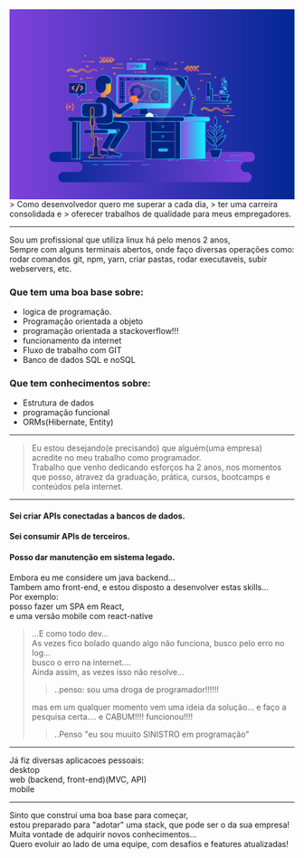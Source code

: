 <div>
<img align='center' width=600 src="../media/blog1.7ecbb78c.svg"/> 
</div>
> Como desenvolvedor quero me superar a cada dia, 
> ter uma carreira consolidada e 
> oferecer trabalhos de qualidade para meus empregadores.  
  
----------------
Sou um profissional que utiliza linux há pelo menos 2 anos,  
Sempre com alguns terminais abertos, onde faço diversas operações como:  
rodar comandos git, npm, yarn, criar pastas, rodar executaveis, subir webservers, etc.  
  
    
### Que tem uma boa base sobre:
* logica de programação.
* Programação orientada a objeto
* programação orientada a stackoverflow!!!
* funcionamento da internet
* Fluxo de trabalho com GIT
* Banco de dados SQL e noSQL
  
    
### Que tem conhecimentos sobre:
* Estrutura de dados
* programação funcional
* ORMs(Hibernate, Entity)  

----------------------

> Eu estou desejando(e precisando) que alguém(uma empresa)  
> acredite no meu trabalho como programador.  
> Trabalho que venho dedicando esforços ha 2 anos, nos momentos que posso,
> atravez da graduação, prática, cursos, bootcamps e conteúdos pela internet.


----------------------
  
  
#### Sei criar APIs conectadas a bancos de dados.  
#### Sei consumir APIs de terceiros.  
#### Posso dar manutenção em sistema legado.  
  
   
Embora eu me considere um java backend...  
Tambem amo front-end, e estou disposto a desenvolver estas skills...  
Por exemplo:  
posso fazer um SPA em React,  
e uma versão mobile com react-native   
   
     
     
> ...E como todo dev...  
> As vezes fico bolado quando algo não funciona, busco pelo erro no log...  
> busco o erro na internet....   
> Ainda assim, as vezes isso não resolve...  
>> ..penso: sou uma droga de programador!!!!!!  
>  
> mas em um qualquer momento vem uma ideia da solução... e faço a pesquisa certa.... e CABUM!!!! funcionou!!!!  
>> ..Penso "eu sou muuito SINISTRO em programação"  
  
     
        
  
------------------------
   
   
     
Já fiz diversas aplicacoes pessoais:  
desktop  
web (backend, front-end)(MVC, API)  
mobile  

------------------------
    
       
         
Sinto que construí uma boa base para começar,  
estou preparado para "adotar" uma stack, que pode ser o da sua empresa!   
Muita vontade de adquirir novos conhecimentos...  
Quero evoluir ao lado de uma equipe, com desafios e features atualizadas!




